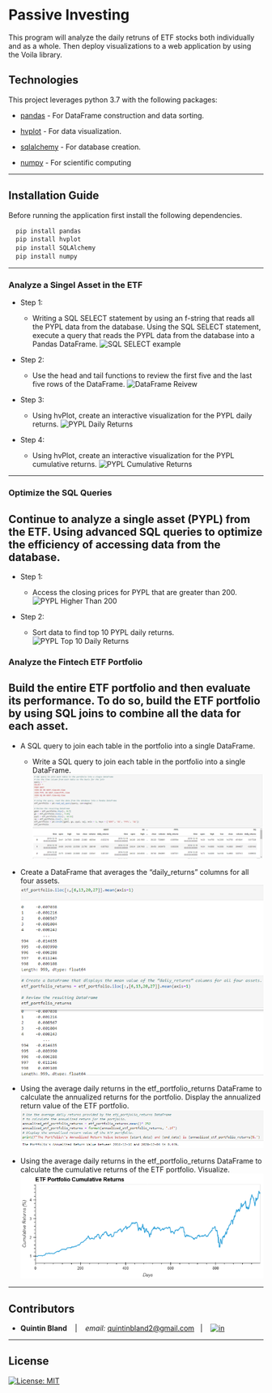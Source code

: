 # Passive Investing

This program will analyze the daily retruns of ETF stocks both individually and as a whole. Then deploy visualizations to a web application by using the Voila library.



## Technologies

This project leverages python 3.7 with the following packages:

* [pandas](https://github.com/pandas-dev/pandas) - For DataFrame construction and data sorting.

* [hvplot](https://pyviz-dev.github.io/hvplot/user_guide/Introduction.html) - For data visualization.

* [sqlalchemy](https://docs.sqlalchemy.org/en/14/intro.html) - For database creation.

* [numpy](https://numpy.org/devdocs/index.html) - For scientific computing
---

## Installation Guide

Before running the application first install the following dependencies.


```python
  pip install pandas
  pip install hvplot
  pip install SQLAlchemy
  pip install numpy
```

---



### Analyze a Singel Asset in the ETF

* Step 1:
    - Writing a SQL SELECT statement by using an f-string that reads all the PYPL data from the database. Using the SQL SELECT statement, execute a query that reads the PYPL data from the database into a Pandas DataFrame.
![SQL SELECT example](../images/SQL_SELECT.png)

* Step 2:
    - Use the head and tail functions to review the first five and the last five rows of the DataFrame.
![DataFrame Reivew](..images/dataframe_review.png)

* Step 3:
    - Using hvPlot, create an interactive visualization for the PYPL daily returns.
![PYPL Daily Returns](../images/pyplot_daily_returns.png)

* Step 4:
    - Using hvPlot, create an interactive visualization for the PYPL cumulative returns.
![PYPL Cumulative Returns](../images/pypl_cumulative_returns_plot.png)

---------------------------------------------------------------------

### Optimize the SQL Queries
## Continue to analyze a single asset (PYPL) from the ETF. Using advanced SQL queries to optimize the efficiency of accessing data from the database.

* Step 1:
    - Access the closing prices for PYPL that are greater than 200. 
![PYPL Higher Than 200](..images/pypl_higher_than_200.png)

* Step 2:
    - Sort data to find top 10 PYPL daily returns.
![PYPL Top 10 Daily Returns](../images/pypl_top_10_returns.png)

### Analyze the Fintech ETF Portfolio
## Build the entire ETF portfolio and then evaluate its performance. To do so, build the ETF portfolio by using SQL joins to combine all the data for each asset.



* A SQL query to join each table in the portfolio into a single DataFrame. 
    - Write a SQL query to join each table in the portfolio into a single DataFrame.
![SQL Joining Stock Tables](images/SQL_joining_stock_tables.png)

* Create a DataFrame that averages the “daily_returns” columns for all four assets.
![ETF Portfolio Returns](images/etf_portfolio_returns.png)

* Using the average daily returns in the etf_portfolio_returns DataFrame to calculate the annualized returns for the portfolio. Display the annualized return value of the ETF portfolio.
![Annualized Return Value](images/annualized_etf_portfolio_returns.png)

* Using the average daily returns in the etf_portfolio_returns DataFrame to calculate the cumulative returns of the ETF portfolio. Visualize.
![Cumulative Returns](images/etf_cumulative_returns_plot.png)

---

## Contributors


*  **Quintin Bland** <span>&nbsp;&nbsp;</span> |
<span>&nbsp;&nbsp;</span> *email:* quintinbland2@gmail.com <span>&nbsp;&nbsp;</span>|
<span>&nbsp;&nbsp;</span> [<img src="images/LI-In-Bug.png" alt="in" width="20"/>](https://www.linkedin.com/in/quintin-bland-a2b94310b/)

---

## License

[![License: MIT](https://img.shields.io/badge/License-MIT-yellow.svg)](LICENSE)